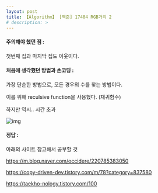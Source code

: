 ```yaml
---
layout: post
title: 【Algorithm】 [백준] 17404 RGB거리 2 
# description: > 
---
```


#### **주의해야 했던 점 :** 

첫번째 집과 마지막 집도 이웃이다.

 

#### **처음에 생각했던 방법과 손코딩 :** 

가장 단순한 방법으로, 모든 경우의 수를 찾는 방법이다.

이를 위해 reculsive function을 사용했다. (재귀함수)

하지만 역시.. 시간 초과



![img](https://k.kakaocdn.net/dn/9WPO5/btqB6JgPoT3/K3IpFTBkWtbZOZ836ma34k/img.png)



#### **정답 :**

아래의 사이트 참고해서 공부할 것 

https://m.blog.naver.com/occidere/220785383050

https://copy-driven-dev.tistory.com/m/78?category=837580

https://taekho-nology.tistory.com/100